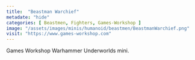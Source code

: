 ```yaml
---
title:  "Beastman Warchief"
metadate: "hide"
categories: [ Beastmen, Fighters, Games-Workshop ]
image: "/assets/images/minis/humanoid/beastmen/BeastmanWarchief.png"
visit: "https://www.games-workshop.com"
---
```

Games Workshop Warhammer Underworlds mini.